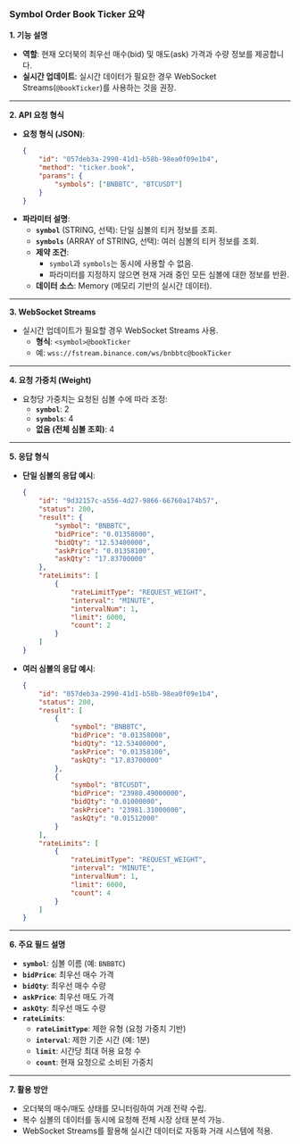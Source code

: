 ### Symbol Order Book Ticker 요약

**1. 기능 설명**

-   **역할**: 현재 오더북의 최우선 매수(bid) 및 매도(ask) 가격과 수량 정보를 제공합니다.
-   **실시간 업데이트**: 실시간 데이터가 필요한 경우 WebSocket Streams(`@bookTicker`)를 사용하는 것을 권장.

---

**2. API 요청 형식**

-   **요청 형식 (JSON)**:
    ```json
    {
        "id": "057deb3a-2990-41d1-b58b-98ea0f09e1b4",
        "method": "ticker.book",
        "params": {
            "symbols": ["BNBBTC", "BTCUSDT"]
        }
    }
    ```
-   **파라미터 설명**:
    -   **`symbol`** (STRING, 선택): 단일 심볼의 티커 정보를 조회.
    -   **`symbols`** (ARRAY of STRING, 선택): 여러 심볼의 티커 정보를 조회.
    -   **제약 조건**:
        -   `symbol`과 `symbols`는 동시에 사용할 수 없음.
        -   파라미터를 지정하지 않으면 현재 거래 중인 모든 심볼에 대한 정보를 반환.
    -   **데이터 소스**: Memory (메모리 기반의 실시간 데이터).

---

**3. WebSocket Streams**

-   실시간 업데이트가 필요할 경우 WebSocket Streams 사용.
    -   **형식**: `<symbol>@bookTicker`
    -   예: `wss://fstream.binance.com/ws/bnbbtc@bookTicker`

---

**4. 요청 가중치 (Weight)**

-   요청당 가중치는 요청된 심볼 수에 따라 조정:
    -   **`symbol`**: 2
    -   **`symbols`**: 4
    -   **없음 (전체 심볼 조회)**: 4

---

**5. 응답 형식**

-   **단일 심볼의 응답 예시**:
    ```json
    {
        "id": "9d32157c-a556-4d27-9866-66760a174b57",
        "status": 200,
        "result": {
            "symbol": "BNBBTC",
            "bidPrice": "0.01358000",
            "bidQty": "12.53400000",
            "askPrice": "0.01358100",
            "askQty": "17.83700000"
        },
        "rateLimits": [
            {
                "rateLimitType": "REQUEST_WEIGHT",
                "interval": "MINUTE",
                "intervalNum": 1,
                "limit": 6000,
                "count": 2
            }
        ]
    }
    ```
-   **여러 심볼의 응답 예시**:
    ```json
    {
        "id": "057deb3a-2990-41d1-b58b-98ea0f09e1b4",
        "status": 200,
        "result": [
            {
                "symbol": "BNBBTC",
                "bidPrice": "0.01358000",
                "bidQty": "12.53400000",
                "askPrice": "0.01358100",
                "askQty": "17.83700000"
            },
            {
                "symbol": "BTCUSDT",
                "bidPrice": "23980.49000000",
                "bidQty": "0.01000000",
                "askPrice": "23981.31000000",
                "askQty": "0.01512000"
            }
        ],
        "rateLimits": [
            {
                "rateLimitType": "REQUEST_WEIGHT",
                "interval": "MINUTE",
                "intervalNum": 1,
                "limit": 6000,
                "count": 4
            }
        ]
    }
    ```

---

**6. 주요 필드 설명**

-   **`symbol`**: 심볼 이름 (예: `BNBBTC`)
-   **`bidPrice`**: 최우선 매수 가격
-   **`bidQty`**: 최우선 매수 수량
-   **`askPrice`**: 최우선 매도 가격
-   **`askQty`**: 최우선 매도 수량
-   **`rateLimits`**:
    -   **`rateLimitType`**: 제한 유형 (요청 가중치 기반)
    -   **`interval`**: 제한 기준 시간 (예: 1분)
    -   **`limit`**: 시간당 최대 허용 요청 수
    -   **`count`**: 현재 요청으로 소비된 가중치

---

**7. 활용 방안**

-   오더북의 매수/매도 상태를 모니터링하여 거래 전략 수립.
-   복수 심볼의 데이터를 동시에 요청해 전체 시장 상태 분석 가능.
-   WebSocket Streams를 활용해 실시간 데이터로 자동화 거래 시스템에 적용.
